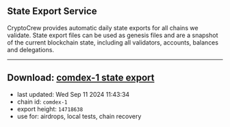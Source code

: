 ## State Export Service
CryptoCrew provides automatic daily state exports for all chains we validate. State export files can be used as genesis files and are a snapshot of the current blockchain state, including all validators, accounts, balances and delegations.

---
**Download: [comdex-1 state export](https://dl-eu2.ccvalidators.com/SERVICE/comdex/comdex-1_export_14718638.json)**
---

- last updated: Wed Sep 11 2024 11:43:34
- chain id: `comdex-1`
- export height: `14718638`
- use for: airdrops, local tests, chain recovery
